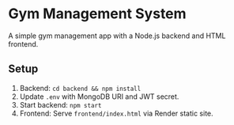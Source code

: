 # Gym Management System
A simple gym management app with a Node.js backend and HTML frontend.

## Setup
1. Backend: `cd backend && npm install`
2. Update `.env` with MongoDB URI and JWT secret.
3. Start backend: `npm start`
4. Frontend: Serve `frontend/index.html` via Render static site.
